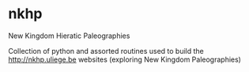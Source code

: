 # nkhp
New Kingdom Hieratic Paleographies

Collection of python and assorted routines used to build the http://nkhp.uliege.be websites (exploring New Kingdom Paleographies)
